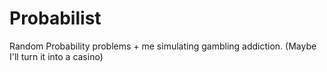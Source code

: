 # Probabilist
Random Probability problems + me simulating gambling addiction.
(Maybe I'll turn it into a casino)
